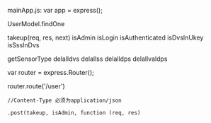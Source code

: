 mainApp.js:
  var app = express();
  
  
  UserModel.findOne
  
  takeup(req, res, next)  isAdmin  isLogin  isAuthenticated  isDvsInUkey  isSssInDvs

  getSensorType delalldvs delallss delalldps delallvaldps 


  var router = express.Router();
  
  router.route('/user')
  
    //Content-Type 必须为application/json
    
	.post(takeup, isAdmin, function (req, res)
